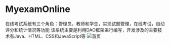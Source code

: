 # MyexamOnline
在线考试系统有三个角色：管理员，教师和学生，实现试题管理，在线考试，自动评分和统计情况等功能
该系统主要是利用DAO框架进行编写，开发涉及的主要技术有Java、HTML、CSS和JavaScript等
![首页](https://github.com/nrszc/MyexamOnline/blob/master/picture/%E9%A6%96%E9%A1%B5.png)
